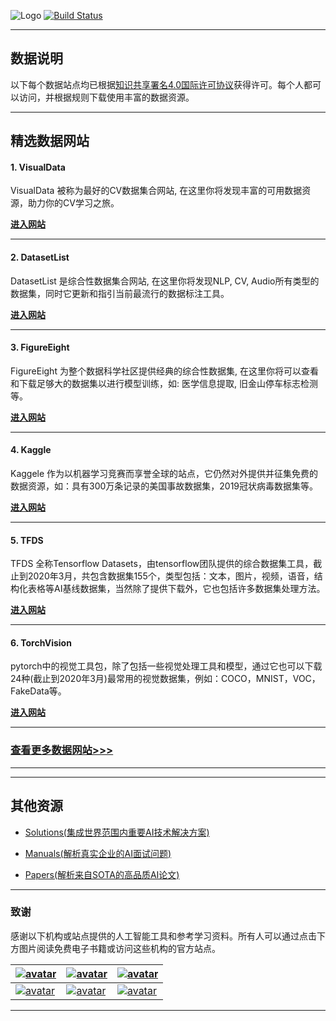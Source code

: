 
![Logo](http://www.tisv.cn/img/logo.png)
[![Build Status](http://www.tisv.cn/img/badge.svg)](http://www.tisv.cn/) 


---

## 数据说明



以下每个数据站点均已根据[知识共享署名4.0国际许可协议](http://creativecommons.org/licenses/by/4.0/)获得许可。每个人都可以访问，并根据规则下载使用丰富的数据资源。


---


## 精选数据网站


#### 1. VisualData

VisualData 被称为最好的CV数据集合网站, 在这里你将发现丰富的可用数据资源，助力你的CV学习之旅。	

**[进入网站](https://www.visualdata.io/)**

---

#### 2. DatasetList

DatasetList 是综合性数据集合网站, 在这里你将发现NLP, CV, Audio所有类型的数据集，同时它更新和指引当前最流行的数据标注工具。		
   
**[进入网站](https://www.datasetlist.com/)**

---

#### 3. FigureEight

FigureEight 为整个数据科学社区提供经典的综合性数据集, 在这里你将可以查看和下载足够大的数据集以进行模型训练，如: 医学信息提取, 旧金山停车标志检测等。		

**[进入网站](https://www.figure-eight.com/datasets/)**

---

#### 4. Kaggle

Kaggele 作为以机器学习竞赛而享誉全球的站点，它仍然对外提供并征集免费的数据资源，如：具有300万条记录的美国事故数据集，2019冠状病毒数据集等。


**[进入网站](https://www.kaggle.com/datasets/)**

---

#### 5. TFDS

TFDS 全称Tensorflow Datasets，由tensorflow团队提供的综合数据集工具，截止到2020年3月，共包含数据集155个，类型包括：文本，图片，视频，语音，结构化表格等AI基线数据集，当然除了提供下载外，它也包括许多数据集处理方法。

**[进入网站](https://https//tensorflow.google.cn/datasets/catalog/overview?hl=zh-cn)**

---

#### 6. TorchVision

pytorch中的视觉工具包，除了包括一些视觉处理工具和模型，通过它也可以下载24种(截止到2020年3月)最常用的视觉数据集，例如：COCO，MNIST，VOC，FakeData等。

**[进入网站](https://pytorch.org/docs/stable/torchvision/index.html?highlight=torchvision#module-torchvision)**


---

### [查看更多数据网站>>>](http://ai.tisv.cn/#_1)


---

---

## 其他资源

* [Solutions(集成世界范围内重要AI技术解决方案)](https://github.com/AITutorials/solutions)

* [Manuals(解析真实企业的AI面试问题)](https://github.com/AITutorials/examples)

* [Papers(解析来自SOTA的高品质AI论文)](https://github.com/AITutorials/cooperation)


---

### 致谢

感谢以下机构或站点提供的人工智能工具和参考学习资料。所有人可以通过点击下方图片阅读免费电子书籍或访问这些机构的官方站点。


| [![avatar](http://ai.tisv.cn/img/book11.png)](https://livebook.manning.com/book/deep-learning-with-python/) | [![avatar](https://user-images.githubusercontent.com/61530230/76381930-e7e25900-6391-11ea-861a-5ceebb96d4bd.png)](https://www.deeplearningbook.org/contents/TOC.html) | [![avatar](http://ai.tisv.cn/img/book13.png)](http://neuralnetworksanddeeplearning.com/)|
| ---- | ---- | ---- |
| [![avatar](http://ai.tisv.cn/img/t1.png)](https://tensorflow.google.cn/) |  [![avatar](http://ai.tisv.cn/img/t2.png)](https://pytorch.org/) | [![avatar](http://ai.tisv.cn/img/t3.png)](https://keras.io/) |

---


